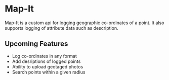# Map-It

Map-It is a custom api for logging geographic co-ordinates of a point. It also supports logging of attribute data such as description.

## Upcoming Features
- Log co-ordinates in any format
- Add desriptions of logged points
- Ability to upload geotaged photos
- Search points within a given radius
